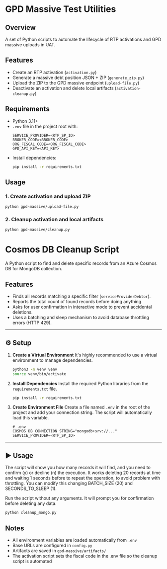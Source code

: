 # GPD Massive Test Utilities

## Overview
A set of Python scripts to automate the lifecycle of RTP activations and GPD massive uploads in UAT.

## Features
- Create an RTP activation (`activation.py`)
- Generate a massive debt position JSON + ZIP (`generate_zip.py`)
- Upload the ZIP to the GPD massive endpoint (`upload-file.py`)
- Deactivate an activation and delete local artifacts (`activation-cleanup.py`)

## Requirements
- Python 3.11+
- `.env` file in the project root with:
  ```env
  SERVICE_PROVIDER=<RTP_SP_ID>
  BROKER_CODE=<BROKER_CODE>
  ORG_FISCAL_CODE=<ORG_FISCAL_CODE>
  GPD_API_KEY=<API_KEY>
  ```
- Install dependencies:
  ```bash
  pip install -r requirements.txt
  ```

## Usage

### 1. Create activation and upload ZIP
```bash
python gpd-massive/upload-file.py
```

### 2. Cleanup activation and local artifacts
```bash
python gpd-massive/cleanup.py
```



# Cosmos DB Cleanup Script
A Python script to find and delete specific records from an Azure Cosmos DB for MongoDB collection.

## Features

- Finds all records matching a specific filter (`serviceProviderDebtor`).
- Reports the total count of found records before doing anything.
- Asks for user confirmation in interactive mode to prevent accidental deletions.
- Uses a batching and sleep mechanism to avoid database throttling errors (HTTP 429).

---
## ⚙️ Setup

1.  **Create a Virtual Environment**
    It's highly recommended to use a virtual environment to manage dependencies.
    ```bash
    python3 -m venv venv
    source venv/bin/activate
    ```

2.  **Install Dependencies**
    Install the required Python libraries from the `requirements.txt` file.
    ```bash
    pip install -r requirements.txt
    ```

3.  **Create Environment File**
    Create a file named `.env` in the root of the project and add your connection string. The script will automatically load this variable.
    ```env
    # .env
    COSMOS_DB_CONNECTION_STRING="mongodb+srv://..."
    SERVICE_PROVIDER=<RTP_SP_ID>
    ```

---
## ▶️ Usage
The script will show you how many records it will find, and you need to confirm (y) or decline (n) the execution.
It works deleting 20 records at time and waiting 1 seconds before to repeat the operation, to avoid problem with throttling.
You can modify this changing BATCH_SIZE (20) and SECONDS_TO_SLEEP (1).

Run the script without any arguments. It will prompt you for confirmation before deleting any data.

```bash
python cleanup_mongo.py
```

## Notes
- All environment variables are loaded automatically from `.env`
- Base URLs are configured in `config.py`
- Artifacts are saved in `gpd-massive/artifacts/`
- The activation script sets the fiscal code in the .env file so the cleanup script is automated
